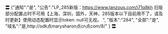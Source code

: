 〓
{"通知":"是",
"公告":"LP_285新版：https://www.lanzous.com/i71q8kh 旧版部分配置占时不可用【上海，深圳，国外，天神，285版本以下目前用不了，请及时更新】使用动态配置时显示token: null可无视。
",
"版本":"284",
"全部":"是",
"域名":"是,http://sdk点marysharon点cn点com/8/"
}
〓
